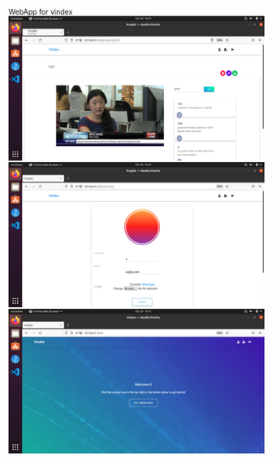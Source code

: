 WebApp for vindex
<img src="https://github.com/wanixarif/vindexGUI/blob/main/Screenshot%20from%202021-10-20%2016-57-30.png">
<img src = "https://github.com/wanixarif/vindexGUI/blob/main/Screenshot%20from%202021-10-20%2016-57-45.png">
<img src = "https://github.com/wanixarif/vindexGUI/blob/main/Screenshot%20from%202021-10-20%2016-57-51.png">
